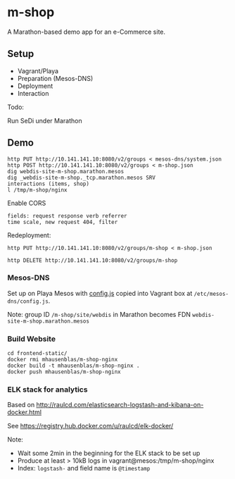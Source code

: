 # m-shop

A Marathon-based demo app for an e-Commerce site.

## Setup

* Vagrant/Playa
* Preparation (Mesos-DNS)
* Deployment
* Interaction

Todo:

Run SeDi under Marathon


## Demo

    http PUT http://10.141.141.10:8080/v2/groups < mesos-dns/system.json
    http POST http://10.141.141.10:8080/v2/groups < m-shop.json
    dig webdis-site-m-shop.marathon.mesos
    dig _webdis-site-m-shop._tcp.marathon.mesos SRV
    interactions (items, shop)
    l /tmp/m-shop/nginx

Enable CORS

    fields: request response verb referrer 
    time scale, new request 404, filter

Redeployment:

    http PUT http://10.141.141.10:8080/v2/groups/m-shop < m-shop.json

    http DELETE http://10.141.141.10:8080/v2/groups/m-shop

### Mesos-DNS

Set up on Playa Mesos with [config.js](mesos-dns/config.js) copied into Vagrant box at `/etc/mesos-dns/config.js`.

Note: group ID `/m-shop/site/webdis` in Marathon becomes FDN `webdis-site-m-shop.marathon.mesos`

### Build Website

    cd frontend-static/
    docker rmi mhausenblas/m-shop-nginx
    docker build -t mhausenblas/m-shop-nginx .
    docker push mhausenblas/m-shop-nginx
    
    
    

### ELK stack for analytics

Based on http://raulcd.com/elasticsearch-logstash-and-kibana-on-docker.html

See https://registry.hub.docker.com/u/raulcd/elk-docker/

Note:

* Wait some 2min in the beginning for the ELK stack to be set up
* Produce at least > 10kB logs in vagrant@mesos:/tmp/m-shop/nginx
* Index: `logstash-` and field name is `@timestamp`
